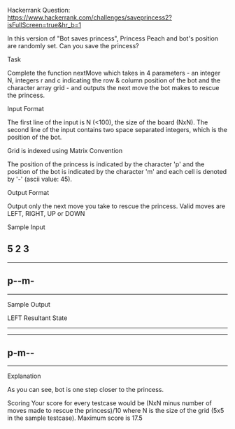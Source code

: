Hackerrank Question: https://www.hackerrank.com/challenges/saveprincess2?isFullScreen=true&hr_b=1

In this version of "Bot saves princess", Princess Peach and bot's position are randomly set. Can you save the princess?

Task

Complete the function nextMove which takes in 4 parameters - an integer N, integers r and c indicating the row & column position of the bot and the character array grid - and outputs the next move the bot makes to rescue the princess.

Input Format

The first line of the input is N (<100), the size of the board (NxN). The second line of the input contains two space separated integers, which is the position of the bot.

Grid is indexed using Matrix Convention

The position of the princess is indicated by the character 'p' and the position of the bot is indicated by the character 'm' and each cell is denoted by '-' (ascii value: 45).

Output Format

Output only the next move you take to rescue the princess. Valid moves are LEFT, RIGHT, UP or DOWN

Sample Input

5
2 3
-----
-----
p--m-
-----
-----
Sample Output

LEFT
Resultant State

-----
-----
p-m--
-----
-----
Explanation

As you can see, bot is one step closer to the princess.

Scoring
Your score for every testcase would be (NxN minus number of moves made to rescue the princess)/10 where N is the size of the grid (5x5 in the sample testcase). Maximum score is 17.5
